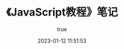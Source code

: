 ---
pageComponent:
  name: Catalogue
  data: 
    path: 《JavaScript教程》笔记
    imgUrl: https://jsd.cdn.zzko.cn/gh/xugaoyi/image_store/blog/20200112120340.png
    description: 本章内容为博主在原教程基础上添加学习笔记，教程版权归原作者所有。来源：<a href='https://wangdoc.com/javascript/' target='_blank'>JavaScript教程</a>
title: 《JavaScript教程》笔记
date: 2023-01-12 11:51:53
permalink: /note/javascript/
article: false
comment: false
editLink: false
author:
  name: xugaoyi
  link: https://github.com/xugaoyi
---